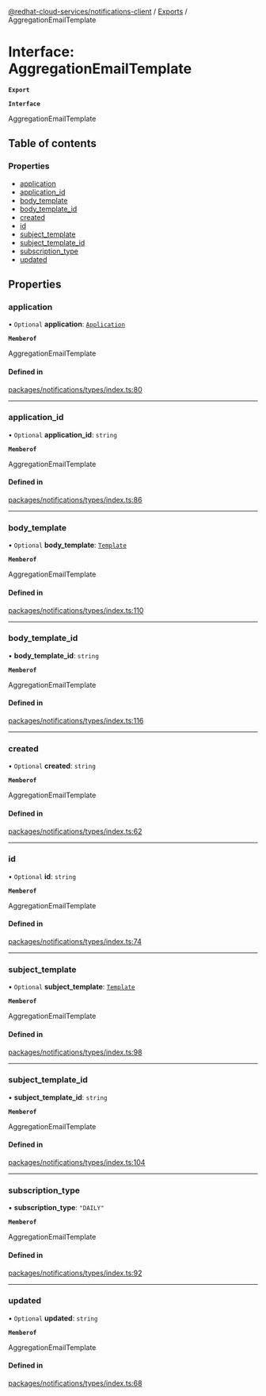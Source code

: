 [@redhat-cloud-services/notifications-client](../README.md) / [Exports](../modules.md) / AggregationEmailTemplate

# Interface: AggregationEmailTemplate

**`Export`**

**`Interface`**

AggregationEmailTemplate

## Table of contents

### Properties

- [application](AggregationEmailTemplate.md#application)
- [application\_id](AggregationEmailTemplate.md#application_id)
- [body\_template](AggregationEmailTemplate.md#body_template)
- [body\_template\_id](AggregationEmailTemplate.md#body_template_id)
- [created](AggregationEmailTemplate.md#created)
- [id](AggregationEmailTemplate.md#id)
- [subject\_template](AggregationEmailTemplate.md#subject_template)
- [subject\_template\_id](AggregationEmailTemplate.md#subject_template_id)
- [subscription\_type](AggregationEmailTemplate.md#subscription_type)
- [updated](AggregationEmailTemplate.md#updated)

## Properties

### application

• `Optional` **application**: [`Application`](Application.md)

**`Memberof`**

AggregationEmailTemplate

#### Defined in

[packages/notifications/types/index.ts:80](https://github.com/RedHatInsights/javascript-clients/blob/master/packages/notifications/types/index.ts#L80)

___

### application\_id

• `Optional` **application\_id**: `string`

**`Memberof`**

AggregationEmailTemplate

#### Defined in

[packages/notifications/types/index.ts:86](https://github.com/RedHatInsights/javascript-clients/blob/master/packages/notifications/types/index.ts#L86)

___

### body\_template

• `Optional` **body\_template**: [`Template`](Template.md)

**`Memberof`**

AggregationEmailTemplate

#### Defined in

[packages/notifications/types/index.ts:110](https://github.com/RedHatInsights/javascript-clients/blob/master/packages/notifications/types/index.ts#L110)

___

### body\_template\_id

• **body\_template\_id**: `string`

**`Memberof`**

AggregationEmailTemplate

#### Defined in

[packages/notifications/types/index.ts:116](https://github.com/RedHatInsights/javascript-clients/blob/master/packages/notifications/types/index.ts#L116)

___

### created

• `Optional` **created**: `string`

**`Memberof`**

AggregationEmailTemplate

#### Defined in

[packages/notifications/types/index.ts:62](https://github.com/RedHatInsights/javascript-clients/blob/master/packages/notifications/types/index.ts#L62)

___

### id

• `Optional` **id**: `string`

**`Memberof`**

AggregationEmailTemplate

#### Defined in

[packages/notifications/types/index.ts:74](https://github.com/RedHatInsights/javascript-clients/blob/master/packages/notifications/types/index.ts#L74)

___

### subject\_template

• `Optional` **subject\_template**: [`Template`](Template.md)

**`Memberof`**

AggregationEmailTemplate

#### Defined in

[packages/notifications/types/index.ts:98](https://github.com/RedHatInsights/javascript-clients/blob/master/packages/notifications/types/index.ts#L98)

___

### subject\_template\_id

• **subject\_template\_id**: `string`

**`Memberof`**

AggregationEmailTemplate

#### Defined in

[packages/notifications/types/index.ts:104](https://github.com/RedHatInsights/javascript-clients/blob/master/packages/notifications/types/index.ts#L104)

___

### subscription\_type

• **subscription\_type**: ``"DAILY"``

**`Memberof`**

AggregationEmailTemplate

#### Defined in

[packages/notifications/types/index.ts:92](https://github.com/RedHatInsights/javascript-clients/blob/master/packages/notifications/types/index.ts#L92)

___

### updated

• `Optional` **updated**: `string`

**`Memberof`**

AggregationEmailTemplate

#### Defined in

[packages/notifications/types/index.ts:68](https://github.com/RedHatInsights/javascript-clients/blob/master/packages/notifications/types/index.ts#L68)
